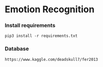 # Emotion Recognition 

### Install requirements 
```
pip3 install -r requirements.txt
```

### Database
```
https://www.kaggle.com/deadskull7/fer2013
```
